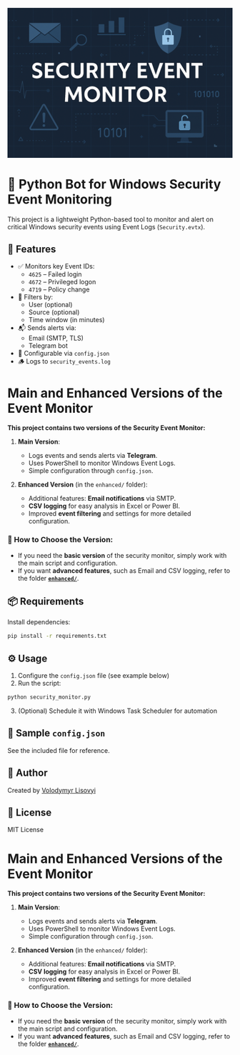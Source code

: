 ![Banner](images/banner.png)
# 🐍 Python Bot for Windows Security Event Monitoring

This project is a lightweight Python-based tool to monitor and alert on critical Windows security events using Event Logs (`Security.evtx`).

## 🔐 Features

- ✅ Monitors key Event IDs:  
  - `4625` – Failed login  
  - `4672` – Privileged logon  
  - `4719` – Policy change
- 🔎 Filters by:
  - User (optional)
  - Source (optional)
  - Time window (in minutes)
- 📬 Sends alerts via:
  - Email (SMTP, TLS)
  - Telegram bot
- 🧠 Configurable via `config.json`
- 🪵 Logs to `security_events.log`

# Main and Enhanced Versions of the Event Monitor

**This project contains two versions of the Security Event Monitor:**

1. **Main Version**:
   - Logs events and sends alerts via **Telegram**.
   - Uses PowerShell to monitor Windows Event Logs.
   - Simple configuration through `config.json`.

2. **Enhanced Version** (in the `enhanced/` folder):
   - Additional features: **Email notifications** via SMTP.
   - **CSV logging** for easy analysis in Excel or Power BI.
   - Improved **event filtering** and settings for more detailed configuration.

### 📂 How to Choose the Version:
- If you need the **basic version** of the security monitor, simply work with the main script and configuration.
- If you want **advanced features**, such as Email and CSV logging, refer to the folder [**`enhanced/`**](./enhanced/README.md).

## 📦 Requirements

Install dependencies:
```bash
pip install -r requirements.txt
```

## ⚙️ Usage

1. Configure the `config.json` file (see example below)
2. Run the script:
```bash
python security_monitor.py
```

3. (Optional) Schedule it with Windows Task Scheduler for automation

## 🧾 Sample `config.json`

See the included file for reference.

## 👤 Author

Created by [Volodymyr Lisovyi](https://www.linkedin.com/in/volodymyr-lisovyi-66447649/)

## 📄 License

MIT License

# Main and Enhanced Versions of the Event Monitor

**This project contains two versions of the Security Event Monitor:**

1. **Main Version**:
   - Logs events and sends alerts via **Telegram**.
   - Uses PowerShell to monitor Windows Event Logs.
   - Simple configuration through `config.json`.

2. **Enhanced Version** (in the `enhanced/` folder):
   - Additional features: **Email notifications** via SMTP.
   - **CSV logging** for easy analysis in Excel or Power BI.
   - Improved **event filtering** and settings for more detailed configuration.

### 📂 How to Choose the Version:
- If you need the **basic version** of the security monitor, simply work with the main script and configuration.
- If you want **advanced features**, such as Email and CSV logging, refer to the folder [**`enhanced/`**](./enhanced/README.md).



